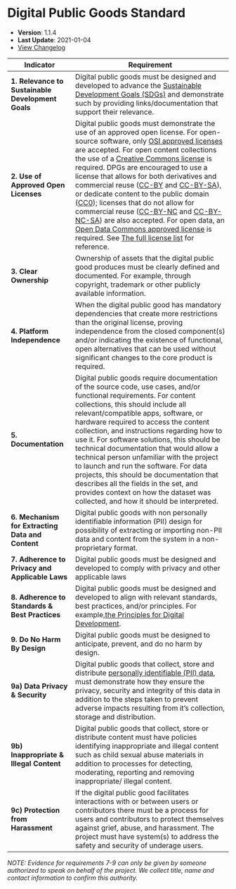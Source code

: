 # Digital Public Goods Standard

- **Version**: 1.1.4
- **Last Update**: 2021-01-04
- [View Changelog](https://github.com/DPGAlliance/DPG-Standard/blob/master/CHANGELOG.md)

Indicator | Requirement
--- | ---
**1. Relevance to Sustainable Development Goals** | Digital public goods must be designed and developed to advance the [Sustainable Development Goals (SDGs)](https://sdgs.un.org/goals) and demonstrate such by providing links/documentation that support their relevance. 
**2. Use of Approved Open Licenses** | Digital public goods must demonstrate the use of an approved open license. For open-source software, only [OSI approved licenses](https://opensource.org/licenses) are accepted. For open content collections the use of a [Creative Commons license](https://creativecommons.org/licenses/) is required. DPGs are encouraged to use a license that allows for both derivatives and commercial reuse ([CC-BY](https://creativecommons.org/licenses/by/4.0/) and [CC-BY-SA](https://creativecommons.org/licenses/by-sa/4.0/)), or dedicate content to the public domain ([CC0](https://creativecommons.org/choose/zero/)); licenses that do not allow for commercial reuse ([CC-BY-NC](https://creativecommons.org/licenses/by-nc/4.0/) and [CC-BY-NC-SA](https://creativecommons.org/licenses/by-nc-sa/4.0/)) are also accepted. For open data, an [Open Data Commons approved license](https://opendefinition.org/licenses/) is required. See [The full license list](https://github.com/DPGAlliance/publicgoods-candidates/blob/main/help-center/licenses.md) for reference.
**3. Clear Ownership** | Ownership of assets that the digital public good produces must be clearly defined and documented. For example, through copyright, trademark or other publicly available information.
**4. Platform Independence** | When the digital public good has mandatory dependencies that create more restrictions than the original license, proving independence from the closed component(s) and/or indicating the existence of functional, open alternatives that can be used without significant changes to the core product is required.
**5. Documentation** | Digital public goods require documentation of the source code, use cases, and/or functional requirements. For content collections, this should include all relevant/compatible apps, software, or hardware required to access the content collection, and instructions regarding how to use it. For software solutions, this should be technical documentation that would allow a technical person unfamiliar with the project to launch and run the software. For data projects, this should be documentation that describes all the fields in the set, and provides context on how the dataset was collected, and how it should be interpreted.
**6. Mechanism for Extracting Data and Content** | Digital public goods with non personally identifiable information (PII) design for possibility of extracting or importing non-PII data and content from the system in a non-proprietary format.
**7. Adherence to Privacy and Applicable Laws** | Digital public goods must be designed and developed to comply with privacy and other applicable laws
**8. Adherence to Standards & Best Practices** | Digital public goods must be designed and developed to align with relevant standards, best practices, and/or principles. For example,[the Principles for Digital Development](https://digitalprinciples.org/principles/).
**9. Do No Harm By Design** | Digital public goods must be designed to anticipate, prevent, and do no harm by design.
**9a) Data Privacy & Security** | Digital public goods that collect, store and distribute [personally identifiable (PII) data](https://github.com/DPGAlliance/publicgoods-candidates/blob/main/help-center/personal-data-definition.md), must demonstrate how they ensure the privacy, security and integrity of this data in addition to the steps taken to prevent adverse impacts resulting from it’s collection, storage and distribution.
**9b) Inappropriate & Illegal Content** | Digital public goods that collect, store or distribute content must have policies identifying inappropriate and illegal content such as child sexual abuse materials in addition to processes for detecting, moderating, reporting and removing inappropriate/ illegal content.
**9c) Protection from Harassment** | If the digital public good facilitates interactions with or between users or contributors there must be a process for users and contributors to protect themselves against grief, abuse, and harassment. The project must have system(s) to address the safety and security of underage users.

_NOTE: Evidence for requirements 7-9 can only be given by someone authorized to speak on behalf of the project. We collect title, name and contact information to confirm this authority._
